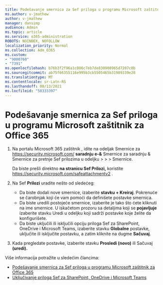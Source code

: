 ```yaml
---
title: Podešavanje smernica za Sef priloga u programu Microsoft zaštitnik za Office 365
ms.author: v-jmathew
author: v-jmathew
manager: dansimp
audience: Admin
ms.topic: article
ms.service: o365-administration
ROBOTS: NOINDEX, NOFOLLOW
localization_priority: Normal
ms.collection: Adm_O365
ms.custom:
- "9000760"
- "7391"
ms.openlocfilehash: b76b3f2f96a1c086c7eb7de830908965d7207c0b
ms.sourcegitcommit: ab75f66355116e995b3cb5505465b31989339e28
ms.translationtype: MT
ms.contentlocale: sr-Latn-RS
ms.lasthandoff: 08/13/2021
ms.locfileid: "58333397"
---
```

# <a name="set-up-safe-attachment-policies-in-microsoft-defender-for-office-365"></a>Podešavanje smernica za Sef priloga u programu Microsoft zaštitnik za Office 365

1. Na portalu Microsoft 365 zaštitnik , idite na odeljak Smernice za <https://security.microsoft.com/> **saradnju e-&** Smernice za saradnju & Smernice za pretnje Sef prilozima u odeljku \>  \>  \>  Smernice. 

   Da biste prešli direktno **na stranicu Sef Prilozi,** koristite <https://security.microsoft.com/safeattachmentv2> .

2. Na Sef **Prilozi** uradite nešto od sledećeg:
   - Da biste dodali nove smernice, izaberite **stavku + Kreiraj**. Pokrenuće se čarobnjak koji će vam pomoći da definišete postavke smernica.
   - Da biste uredili postojeće smernice, izaberite je tako što ćete kliknuti na ime smernice. U iskačetom prozoru sa detaljima koji se **pojavljuje** izaberite stavku Uredi u odeljku koji sadrži postavke koje želite da konfigurišete.
   - Da biste uključili ili isključili opciju priloga Sef za SharePoint, OneDrive i Microsoft Teams, izaberite stavku **Globalne** postavke, uključite ili isključite postavku, a zatim kliknite na dugme **Sačuvaj**.

3. Kada pregledate postavke, izaberite stavku **Prosledi (novo)** ili Sačuvaj **(uredi).**

Više informacija potražite u sledećim člancima:

- [Podešavanje smernica za Sef priloga u programu Microsoft zaštitnik za Office 365](https://docs.microsoft.com/microsoft-365/security/office-365-security/set-up-safe-attachments-policies)
- [Uključivanje priloga Sef za SharePoint, OneDrive i Microsoft Teams](https://docs.microsoft.com/microsoft-365/security/office-365-security/turn-on-mdo-for-spo-odb-and-teams)
